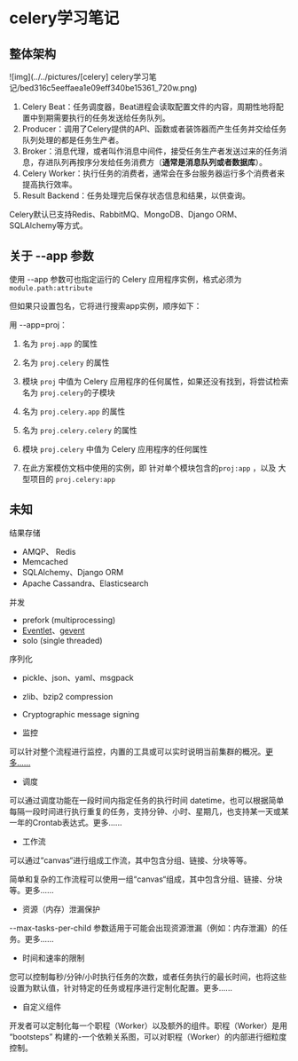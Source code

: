# celery学习笔记

## 整体架构

![img](../../pictures/[celery] celery学习笔记/bed316c5eeffaea1e09eff340be15361_720w.png)

1. Celery Beat：任务调度器，Beat进程会读取配置文件的内容，周期性地将配置中到期需要执行的任务发送给任务队列。
2. Producer：调用了Celery提供的API、函数或者装饰器而产生任务并交给任务队列处理的都是任务生产者。
3. Broker：消息代理，或者叫作消息中间件，接受任务生产者发送过来的任务消息，存进队列再按序分发给任务消费方（**通常是消息队列或者数据库**）。
4. Celery Worker：执行任务的消费者，通常会在多台服务器运行多个消费者来提高执行效率。
5. Result Backend：任务处理完后保存状态信息和结果，以供查询。

Celery默认已支持Redis、RabbitMQ、MongoDB、Django ORM、SQLAlchemy等方式。





## 关于 --app  参数

使用 --app 参数可也指定运行的 Celery 应用程序实例，格式必须为 `module.path:attribute`

但如果只设置包名，它将进行搜索app实例，顺序如下：

用 --app=proj：

1. 名为 `proj.app` 的属性

2. 名为 `proj.celery` 的属性

3. 模块 `proj` 中值为 Celery 应用程序的任何属性，如果还没有找到，将尝试检索名为 `proj.celery`的子模块

4. 名为 `proj.celery.app` 的属性

5. 名为 `proj.celery.celery` 的属性

6. 模块 `proj.celery` 中值为 Celery 应用程序的任何属性

7. 在此方案模仿文档中使用的实例，即 针对单个模块包含的`proj:app` ，以及 大型项目的 `proj.celery:app`

   

## 未知

结果存储

- AMQP、 Redis
- Memcached
- SQLAlchemy、Django ORM
- Apache Cassandra、Elasticsearch

并发

- prefork (multiprocessing)
- [Eventlet](http://eventlet.net/)、[gevent](http://www.gevent.org/)
- solo (single threaded)

序列化

- pickle、json、yaml、msgpack
- zlib、bzip2 compression
- Cryptographic message signing

- 监控

可以针对整个流程进行监控，内置的工具或可以实时说明当前集群的概况。[更多......]()

- 调度

可以通过调度功能在一段时间内指定任务的执行时间 datetime，也可以根据简单每隔一段时间进行执行重复的任务，支持分钟、小时、星期几，也支持某一天或某一年的Crontab表达式。更多......

- 工作流

可以通过“canvas“进行组成工作流，其中包含分组、链接、分块等等。

简单和复杂的工作流程可以使用一组“canvas“组成，其中包含分组、链接、分块等。更多......

- 资源（内存）泄漏保护

--max-tasks-per-child 参数适用于可能会出现资源泄漏（例如：内存泄漏）的任务。更多......

- 时间和速率的限制

您可以控制每秒/分钟/小时执行任务的次数，或者任务执行的最长时间，也将这些设置为默认值，针对特定的任务或程序进行定制化配置。更多......

- 自定义组件

开发者可以定制化每一个职程（Worker）以及额外的组件。职程（Worker）是用 “bootsteps” 构建的-一个依赖关系图，可以对职程（Worker）的内部进行细粒度控制。